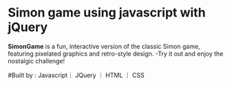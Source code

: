 
# Simon game using javascript with jQuery
**SimonGame** is a fun, interactive version of the classic Simon game, featuring pixelated graphics and retro-style design.
-Try it out and enjoy the nostalgic challenge!

#Built by : Javascript｜ JQuery ｜ HTML ｜ CSS
